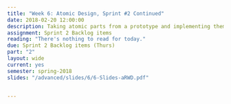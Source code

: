 ```yaml
---
title: "Week 6: Atomic Design, Sprint #2 Continued"
date: 2018-02-20 12:00:00
description: Taking atomic parts from a prototype and implementing them as full pages with repeatable components (Lesson and book report from Lisa), Weekly Scrum, Help with deliverables related to Sprint 2, Client Sprint Review (Thursday), Sprint 3 Planning (Thursday)
assignment: Sprint 2 Backlog items
reading: "There's nothing to read for today."
due: Sprint 2 Backlog items (Thurs)
part: "2"
layout: wide
current: yes
semester: spring-2018
slides: "/advanced/slides/6/6-Slides-aRWD.pdf"


---
```

